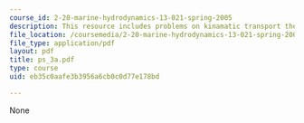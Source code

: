 ```yaml
---
course_id: 2-20-marine-hydrodynamics-13-021-spring-2005
description: This resource includes problems on kinamatic transport theorem.
file_location: /coursemedia/2-20-marine-hydrodynamics-13-021-spring-2005/eb35c0aafe3b3956a6cb0c0d77e178bd_ps_3a.pdf
file_type: application/pdf
layout: pdf
title: ps_3a.pdf
type: course
uid: eb35c0aafe3b3956a6cb0c0d77e178bd

---
```

None
